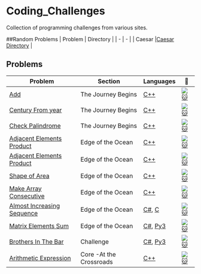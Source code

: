 # Coding_Challenges
Collection of programming challenges from various sites.

##Random Problems
| Problem | Directory |
| - | - |
| Caesar |[Caesar Directory](https://github.com/Wuydts/Coding_Challenges/blob/master/Random/caesar.c) |


## Problems
| Problem | Section | Languages | :link: |
| - | - | - | - |
|  [Add](https://github.com/WuydtsGithub/Coding_Challenges/tree/master/Code%20Fights/Add) |  The Journey Begins | [C++](https://github.com/WuydtsGithub/Coding_Challenges/blob/master/Code%20Fights/Add/Add.cpp) | [![:cat:](https://app.codesignal.com/img/favicon-32x32.png)](https://app.codesignal.com/arcade/intro/level-1/jwr339Kq6e3LQTsfa) |
[Century From year](https://github.com/WuydtsGithub/Coding_Challenges/tree/master/Code%20Fights/Century%20From%20Year) |  The Journey Begins | [C++](https://github.com/WuydtsGithub/Coding_Challenges/blob/master/Code%20Fights/Century%20From%20Year/CenturyFromYear.cpp) | [![:cat:](https://app.codesignal.com/img/favicon-32x32.png)](https://app.codesignal.com/arcade/intro/level-1/egbueTZRRL5Mm4TXN) |
[Check Palindrome](https://github.com/WuydtsGithub/Coding_Challenges/tree/master/Code%20Fights/Palindrome) | The Journey Begins | [C++](https://github.com/WuydtsGithub/Coding_Challenges/blob/master/Code%20Fights/Palindrome/Palindrome.cpp) | [![:cat:](https://app.codesignal.com/img/favicon-32x32.png)](https://app.codesignal.com/arcade/intro/level-1/s5PbmwxfECC52PWyQ) |
[Adjacent Elements Product](https://github.com/WuydtsGithub/Coding_Challenges/tree/master/Code%20Fights/Adjacent%20Elements%20Product) | Edge of the Ocean | [C++](https://github.com/WuydtsGithub/Coding_Challenges/blob/master/Code%20Fights/Adjacent%20Elements%20Product/AdjacentElementsProduct.cpp) | [![:cat:](https://app.codesignal.com/img/favicon-32x32.png)](https://app.codesignal.com/arcade/intro/level-2/xzKiBHjhoinnpdh6m) |
[Adjacent Elements Product](https://github.com/WuydtsGithub/Coding_Challenges/tree/master/Code%20Fights/Adjacent%20Elements%20Product) | Edge of the Ocean | [C++](https://github.com/WuydtsGithub/Coding_Challenges/blob/master/Code%20Fights/Adjacent%20Elements%20Product/AdjacentElementsProduct.cpp) | [![:cat:](https://app.codesignal.com/img/favicon-32x32.png)](https://app.codesignal.com/arcade/intro/level-2/xzKiBHjhoinnpdh6m) |
[Shape of Area](https://github.com/Wuydts/Coding_Challenges/tree/master/Code%20Fights/Shape%20of%20Area) | Edge of the Ocean | [C++](https://github.com/Wuydts/Coding_Challenges/blob/master/Code%20Fights/Shape%20of%20Area/ShapeArea.cpp) | [![:cat:](https://app.codesignal.com/img/favicon-32x32.png)](https://app.codesignal.com/arcade/intro/level-2/yuGuHvcCaFCKk56rJ) |
[Make Array Consecutive](https://github.com/Wuydts/Coding_Challenges/tree/master/Code%20Fights/Make%20Array%20Consecutive) | Edge of the Ocean | [C++](https://github.com/Wuydts/Coding_Challenges/blob/master/Code%20Fights/Make%20Array%20Consecutive/MakeArrayConsecutive.cpp) | [![:cat:](https://app.codesignal.com/img/favicon-32x32.png)](https://app.codesignal.com/arcade/intro/level-2/bq2XnSr5kbHqpHGJC) |
[Almost Increasing Sequence](https://github.com/Wuydts/Coding_Challenges/tree/master/Code%20Fights/Almost%20Increasing%20Sequence) | Edge of the Ocean | [C#](https://github.com/Wuydts/Coding_Challenges/blob/master/Code%20Fights/Almost%20Increasing%20Sequence/AlmostIncreasingSequence.cs), [C](https://github.com/Wuydts/Coding_Challenges/blob/master/Code%20Fights/Almost%20Increasing%20Sequence/AlmostIncreasingSequence.c) | [![:cat:](https://app.codesignal.com/img/favicon-32x32.png)](https://app.codesignal.com/arcade/intro/level-2/2mxbGwLzvkTCKAJMG) |
[Matrix Elements Sum](https://github.com/Wuydts/Coding_Challenges/tree/master/Code%20Fights/Matrix%20Elements%20Sum) | Edge of the Ocean | [C#](https://github.com/Wuydts/Coding_Challenges/blob/master/Code%20Fights/Matrix%20Elements%20Sum/MatrixElementsSum.cs), [Py3](https://github.com/Wuydts/Coding_Challenges/blob/master/Code%20Fights/Matrix%20Elements%20Sum/MatrixElementsSum.py) | [![:cat:](https://app.codesignal.com/img/favicon-32x32.png)](https://app.codesignal.com/arcade/intro/level-2/xskq4ZxLyqQMCLshr) |
[Brothers In The Bar](https://github.com/Wuydts/Coding_Challenges/tree/master/Code%20Fights/Brothers%20In%20The%20Bar) | Challenge | [C#](https://github.com/Wuydts/Coding_Challenges/blob/master/Code%20Fights/Brothers%20In%20The%20Bar/BrothersInTheBar.cs), [Py3](https://github.com/Wuydts/Coding_Challenges/blob/master/Code%20Fights/Brothers%20In%20The%20Bar/BrothersInTheBar.py) | [![:cat:](https://app.codesignal.com/img/favicon-32x32.png)](https://app.codesignal.com/challenge/dHjGPiEYFFcrwKMip) |
[Arithmetic Expression](https://github.com/Wuydts/Coding_Challenges/tree/master/Code%20Fights/Arithmetic%20Expression) | Core -At the Crossroads | [C++](https://github.com/Wuydts/Coding_Challenges/blob/master/Code%20Fights/Arithmetic%20Expression/ArithmeticExpression.cpp)| [![:cat:](https://app.codesignal.com/img/favicon-32x32.png)](https://app.codesignal.com/arcade/code-arcade/at-the-crossroads/QrCSNQWhnQoaK9KgK) |


